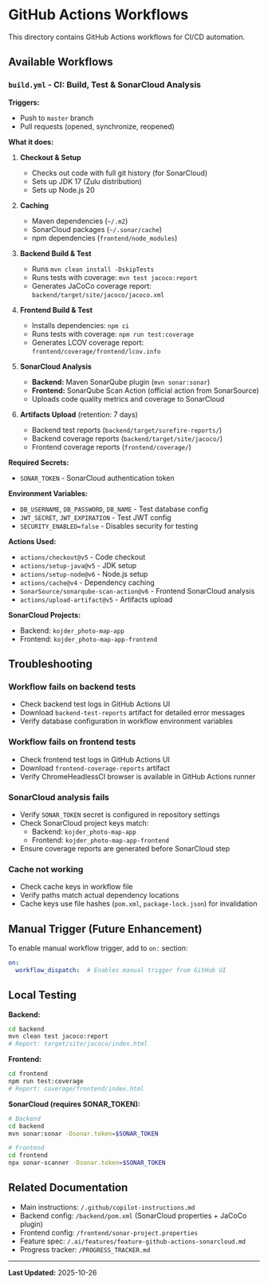 # GitHub Actions Workflows

This directory contains GitHub Actions workflows for CI/CD automation.

## Available Workflows

### `build.yml` - CI: Build, Test & SonarCloud Analysis

**Triggers:**
- Push to `master` branch
- Pull requests (opened, synchronize, reopened)

**What it does:**

1. **Checkout & Setup**
   - Checks out code with full git history (for SonarCloud)
   - Sets up JDK 17 (Zulu distribution)
   - Sets up Node.js 20

2. **Caching**
   - Maven dependencies (`~/.m2`)
   - SonarCloud packages (`~/.sonar/cache`)
   - npm dependencies (`frontend/node_modules`)

3. **Backend Build & Test**
   - Runs `mvn clean install -DskipTests`
   - Runs tests with coverage: `mvn test jacoco:report`
   - Generates JaCoCo coverage report: `backend/target/site/jacoco/jacoco.xml`

4. **Frontend Build & Test**
   - Installs dependencies: `npm ci`
   - Runs tests with coverage: `npm run test:coverage`
   - Generates LCOV coverage report: `frontend/coverage/frontend/lcov.info`

5. **SonarCloud Analysis**
   - **Backend:** Maven SonarQube plugin (`mvn sonar:sonar`)
   - **Frontend:** SonarQube Scan Action (official action from SonarSource)
   - Uploads code quality metrics and coverage to SonarCloud

6. **Artifacts Upload** (retention: 7 days)
   - Backend test reports (`backend/target/surefire-reports/`)
   - Backend coverage reports (`backend/target/site/jacoco/`)
   - Frontend coverage reports (`frontend/coverage/`)

**Required Secrets:**
- `SONAR_TOKEN` - SonarCloud authentication token

**Environment Variables:**
- `DB_USERNAME`, `DB_PASSWORD`, `DB_NAME` - Test database config
- `JWT_SECRET`, `JWT_EXPIRATION` - Test JWT config
- `SECURITY_ENABLED=false` - Disables security for testing

**Actions Used:**
- `actions/checkout@v5` - Code checkout
- `actions/setup-java@v5` - JDK setup
- `actions/setup-node@v6` - Node.js setup
- `actions/cache@v4` - Dependency caching
- `SonarSource/sonarqube-scan-action@v6` - Frontend SonarCloud analysis
- `actions/upload-artifact@v5` - Artifacts upload

**SonarCloud Projects:**
- Backend: `kojder_photo-map-app`
- Frontend: `kojder_photo-map-app-frontend`

## Troubleshooting

### Workflow fails on backend tests
- Check backend test logs in GitHub Actions UI
- Download `backend-test-reports` artifact for detailed error messages
- Verify database configuration in workflow environment variables

### Workflow fails on frontend tests
- Check frontend test logs in GitHub Actions UI
- Download `frontend-coverage-reports` artifact
- Verify ChromeHeadlessCI browser is available in GitHub Actions runner

### SonarCloud analysis fails
- Verify `SONAR_TOKEN` secret is configured in repository settings
- Check SonarCloud project keys match:
  - Backend: `kojder_photo-map-app`
  - Frontend: `kojder_photo-map-app-frontend`
- Ensure coverage reports are generated before SonarCloud step

### Cache not working
- Check cache keys in workflow file
- Verify paths match actual dependency locations
- Cache keys use file hashes (`pom.xml`, `package-lock.json`) for invalidation

## Manual Trigger (Future Enhancement)

To enable manual workflow trigger, add to `on:` section:

```yaml
on:
  workflow_dispatch:  # Enables manual trigger from GitHub UI
```

## Local Testing

**Backend:**
```bash
cd backend
mvn clean test jacoco:report
# Report: target/site/jacoco/index.html
```

**Frontend:**
```bash
cd frontend
npm run test:coverage
# Report: coverage/frontend/index.html
```

**SonarCloud (requires SONAR_TOKEN):**
```bash
# Backend
cd backend
mvn sonar:sonar -Dsonar.token=$SONAR_TOKEN

# Frontend
cd frontend
npx sonar-scanner -Dsonar.token=$SONAR_TOKEN
```

## Related Documentation

- Main instructions: `/.github/copilot-instructions.md`
- Backend config: `/backend/pom.xml` (SonarCloud properties + JaCoCo plugin)
- Frontend config: `/frontend/sonar-project.properties`
- Feature spec: `/.ai/features/feature-github-actions-sonarcloud.md`
- Progress tracker: `/PROGRESS_TRACKER.md`

---

**Last Updated:** 2025-10-26
